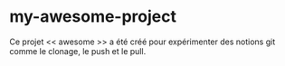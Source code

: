 # my-awesome-project
Ce projet << awesome >> a été créé pour expérimenter des notions git comme le clonage, le push et le pull.
